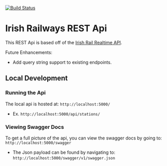 [![Build Status](https://dev.azure.com/johnshrader/irish-railways-api/_apis/build/status/jpshrader.irish-railways-api?branchName=master)](https://dev.azure.com/johnshrader/irish-railways-api/_build/latest?definitionId=1&branchName=master)

# Irish Railways REST Api
This REST Api is based off of the [Irish Rail Realtime API](http://api.irishrail.ie/realtime).

Future Enhancements:
 * Add query string support to existing endpoints.

## Local Development


### Running the Api

The local api is hosted at: `http://localhost:5000/`
 * Ex. `http://localhost:5000/api/stations/`


### Viewing Swagger Docs

To get a full picture of the api, you can view the swagger docs by going to: `http://localhost:5000/swagger`
 * The Json payload can be found by navigating to: `http://localhost:5000/swagger/v1/swagger.json`
